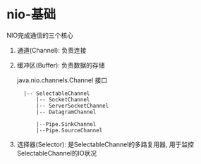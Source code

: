 # nio-基础
NIO完成通信的三个核心
1. 通道(Channel): 负责连接
                                                                      
2. 缓冲区(Buffer): 负责数据的存储

     java.nio.channels.Channel 接口
     
         |-- SelectableChannel
             |-- SocketChannel
             |-- ServerSocketChannel
             |-- DatagramChannel
                                                                      
             |--Pipe.SinkChannel
             |--Pipe.SourceChannel
                                                                      
3. 选择器(Selector): 是SelectableChannel的多路复用器, 用于监控SelectableChannel的IO状况
